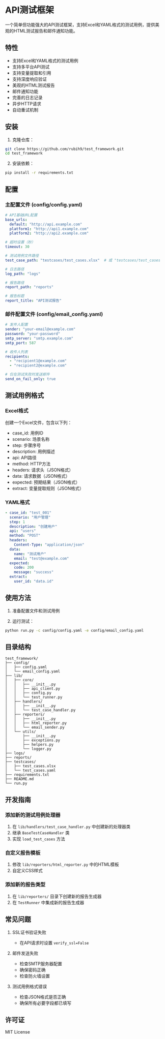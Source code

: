 # API测试框架

一个简单但功能强大的API测试框架，支持Excel和YAML格式的测试用例，提供美观的HTML测试报告和邮件通知功能。

## 特性

- 支持Excel和YAML格式的测试用例
- 支持多平台API测试
- 支持变量提取和引用
- 支持深度响应验证
- 美观的HTML测试报告
- 邮件通知功能
- 完善的日志记录
- 异步HTTP请求
- 自动重试机制

## 安装

1. 克隆仓库：

```bash
git clone https://github.com/rubih9/test_framework.git
cd test_framework
```

2. 安装依赖：

```bash
pip install -r requirements.txt
```

## 配置

### 主配置文件 (config/config.yaml)

```yaml
# API基础URL配置
base_urls:
  default: "http://api.example.com"
  platform1: "http://api1.example.com"
  platform2: "http://api2.example.com"

# 超时设置（秒）
timeout: 30

# 测试用例文件路径
test_case_path: "testcases/test_cases.xlsx"  # 或 "testcases/test_cases.yaml"

# 日志路径
log_path: "logs"

# 报告路径
report_path: "reports"

# 报告标题
report_title: "API测试报告"
```

### 邮件配置文件 (config/email_config.yaml)

```yaml
# 发件人配置
sender: "your-email@example.com"
password: "your-password"
smtp_server: "smtp.example.com"
smtp_port: 587

# 收件人列表
recipients:
  - "recipient1@example.com"
  - "recipient2@example.com"

# 仅在测试失败时发送邮件
send_on_fail_only: true
```

## 测试用例格式

### Excel格式

创建一个Excel文件，包含以下列：

- case_id: 用例ID
- scenario: 场景名称
- step: 步骤序号
- description: 用例描述
- api: API路径
- method: HTTP方法
- headers: 请求头（JSON格式）
- data: 请求数据（JSON格式）
- expected: 预期结果（JSON格式）
- extract: 变量提取规则（JSON格式）

### YAML格式

```yaml
- case_id: "test_001"
  scenario: "用户管理"
  step: 1
  description: "创建用户"
  api: "users"
  method: "POST"
  headers:
    Content-Type: "application/json"
  data:
    name: "测试用户"
    email: "test@example.com"
  expected:
    code: 200
    message: "success"
  extract:
    user_id: "data.id"
```

## 使用方法

1. 准备配置文件和测试用例

2. 运行测试：

```bash
python run.py -c config/config.yaml -e config/email_config.yaml
```

## 目录结构

```text
test_framework/
├── config/
│   ├── config.yaml
│   └── email_config.yaml
├── lib/
│   ├── core/
│   │   ├── __init__.py
│   │   ├── api_client.py
│   │   ├── config.py
│   │   └── test_runner.py
│   ├── handlers/
│   │   ├── __init__.py
│   │   └── test_case_handler.py
│   ├── reporters/
│   │   ├── __init__.py
│   │   ├── html_reporter.py
│   │   └── email_sender.py
│   └── utils/
│       ├── __init__.py
│       ├── exceptions.py
│       ├── helpers.py
│       └── logger.py
├── logs/
├── reports/
├── testcases/
│   ├── test_cases.xlsx
│   └── test_cases.yaml
├── requirements.txt
├── README.md
└── run.py
```

## 开发指南

### 添加新的测试用例处理器

1. 在 `lib/handlers/test_case_handler.py` 中创建新的处理器类
2. 继承 `BaseTestCaseHandler` 类
3. 实现 `load_test_cases` 方法

### 自定义报告模板

1. 修改 `lib/reporters/html_reporter.py` 中的HTML模板
2. 自定义CSS样式

### 添加新的报告类型

1. 在 `lib/reporters/` 目录下创建新的报告生成器
2. 在 `TestRunner` 中集成新的报告生成器

## 常见问题

1. SSL证书验证失败
   - 在API请求时设置 `verify_ssl=False`

2. 邮件发送失败
   - 检查SMTP服务器配置
   - 确保密码正确
   - 检查防火墙设置

3. 测试用例格式错误
   - 检查JSON格式是否正确
   - 确保所有必要字段都已填写

## 许可证

MIT License
